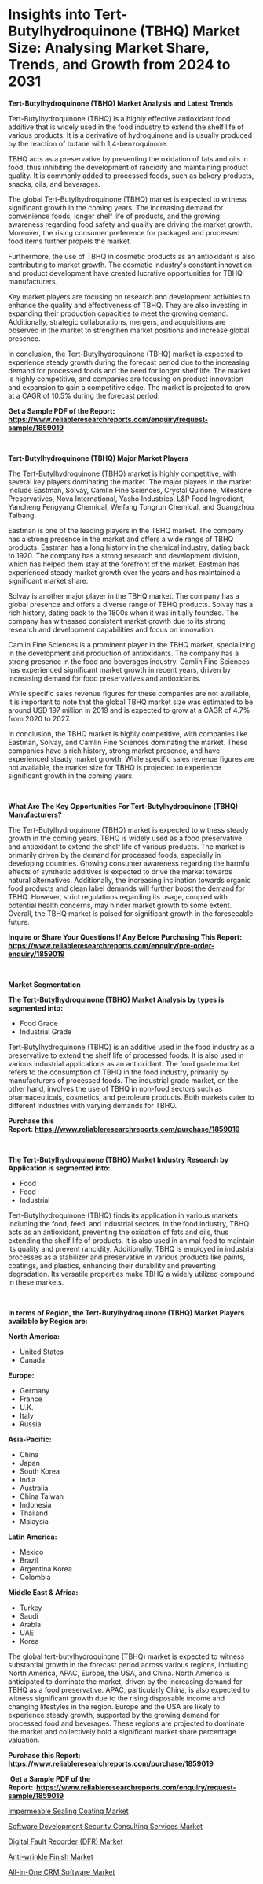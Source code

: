 <p><h1>Insights into Tert-Butylhydroquinone (TBHQ) Market Size: Analysing Market Share, Trends, and Growth from 2024 to 2031</h1></p><p><strong>Tert-Butylhydroquinone (TBHQ) Market Analysis and Latest Trends</strong></p>
<p><p>Tert-Butylhydroquinone (TBHQ) is a highly effective antioxidant food additive that is widely used in the food industry to extend the shelf life of various products. It is a derivative of hydroquinone and is usually produced by the reaction of butane with 1,4-benzoquinone.</p><p>TBHQ acts as a preservative by preventing the oxidation of fats and oils in food, thus inhibiting the development of rancidity and maintaining product quality. It is commonly added to processed foods, such as bakery products, snacks, oils, and beverages.</p><p>The global Tert-Butylhydroquinone (TBHQ) market is expected to witness significant growth in the coming years. The increasing demand for convenience foods, longer shelf life of products, and the growing awareness regarding food safety and quality are driving the market growth. Moreover, the rising consumer preference for packaged and processed food items further propels the market.</p><p>Furthermore, the use of TBHQ in cosmetic products as an antioxidant is also contributing to market growth. The cosmetic industry's constant innovation and product development have created lucrative opportunities for TBHQ manufacturers.</p><p>Key market players are focusing on research and development activities to enhance the quality and effectiveness of TBHQ. They are also investing in expanding their production capacities to meet the growing demand. Additionally, strategic collaborations, mergers, and acquisitions are observed in the market to strengthen market positions and increase global presence.</p><p>In conclusion, the Tert-Butylhydroquinone (TBHQ) market is expected to experience steady growth during the forecast period due to the increasing demand for processed foods and the need for longer shelf life. The market is highly competitive, and companies are focusing on product innovation and expansion to gain a competitive edge. The market is projected to grow at a CAGR of 10.5% during the forecast period.</p></p>
<p><strong>Get a Sample PDF of the Report:&nbsp; <a href="https://www.reliableresearchreports.com/enquiry/request-sample/1859019">https://www.reliableresearchreports.com/enquiry/request-sample/1859019</a></strong></p>
<p>&nbsp;</p>
<p><strong>Tert-Butylhydroquinone (TBHQ) Major Market Players</strong></p>
<p><p>The Tert-Butylhydroquinone (TBHQ) market is highly competitive, with several key players dominating the market. The major players in the market include Eastman, Solvay, Camlin Fine Sciences, Crystal Quinone, Milestone Preservatives, Nova International, Yasho Industries, L&P Food Ingredient, Yancheng Fengyang Chemical, Weifang Tongrun Chemical, and Guangzhou Taibang.</p><p>Eastman is one of the leading players in the TBHQ market. The company has a strong presence in the market and offers a wide range of TBHQ products. Eastman has a long history in the chemical industry, dating back to 1920. The company has a strong research and development division, which has helped them stay at the forefront of the market. Eastman has experienced steady market growth over the years and has maintained a significant market share.</p><p>Solvay is another major player in the TBHQ market. The company has a global presence and offers a diverse range of TBHQ products. Solvay has a rich history, dating back to the 1800s when it was initially founded. The company has witnessed consistent market growth due to its strong research and development capabilities and focus on innovation.</p><p>Camlin Fine Sciences is a prominent player in the TBHQ market, specializing in the development and production of antioxidants. The company has a strong presence in the food and beverages industry. Camlin Fine Sciences has experienced significant market growth in recent years, driven by increasing demand for food preservatives and antioxidants.</p><p>While specific sales revenue figures for these companies are not available, it is important to note that the global TBHQ market size was estimated to be around USD 197 million in 2019 and is expected to grow at a CAGR of 4.7% from 2020 to 2027.</p><p>In conclusion, the TBHQ market is highly competitive, with companies like Eastman, Solvay, and Camlin Fine Sciences dominating the market. These companies have a rich history, strong market presence, and have experienced steady market growth. While specific sales revenue figures are not available, the market size for TBHQ is projected to experience significant growth in the coming years.</p></p>
<p>&nbsp;</p>
<p><strong>What Are The Key Opportunities For Tert-Butylhydroquinone (TBHQ) Manufacturers?</strong></p>
<p><p>The Tert-Butylhydroquinone (TBHQ) market is expected to witness steady growth in the coming years. TBHQ is widely used as a food preservative and antioxidant to extend the shelf life of various products. The market is primarily driven by the demand for processed foods, especially in developing countries. Growing consumer awareness regarding the harmful effects of synthetic additives is expected to drive the market towards natural alternatives. Additionally, the increasing inclination towards organic food products and clean label demands will further boost the demand for TBHQ. However, strict regulations regarding its usage, coupled with potential health concerns, may hinder market growth to some extent. Overall, the TBHQ market is poised for significant growth in the foreseeable future.</p></p>
<p><strong>Inquire or Share Your Questions If Any Before Purchasing This Report: <a href="https://www.reliableresearchreports.com/enquiry/pre-order-enquiry/1859019">https://www.reliableresearchreports.com/enquiry/pre-order-enquiry/1859019</a></strong></p>
<p>&nbsp;</p>
<p><strong>Market Segmentation</strong></p>
<p><strong>The Tert-Butylhydroquinone (TBHQ) Market Analysis by types is segmented into:</strong></p>
<p><ul><li>Food Grade</li><li>Industrial Grade</li></ul></p>
<p><p>Tert-Butylhydroquinone (TBHQ) is an additive used in the food industry as a preservative to extend the shelf life of processed foods. It is also used in various industrial applications as an antioxidant. The food grade market refers to the consumption of TBHQ in the food industry, primarily by manufacturers of processed foods. The industrial grade market, on the other hand, involves the use of TBHQ in non-food sectors such as pharmaceuticals, cosmetics, and petroleum products. Both markets cater to different industries with varying demands for TBHQ.</p></p>
<p><strong>Purchase this Report:&nbsp;<a href="https://www.reliableresearchreports.com/purchase/1859019">https://www.reliableresearchreports.com/purchase/1859019</a></strong></p>
<p>&nbsp;</p>
<p><strong>The Tert-Butylhydroquinone (TBHQ) Market Industry Research by Application is segmented into:</strong></p>
<p><ul><li>Food</li><li>Feed</li><li>Industrial</li></ul></p>
<p><p>Tert-Butylhydroquinone (TBHQ) finds its application in various markets including the food, feed, and industrial sectors. In the food industry, TBHQ acts as an antioxidant, preventing the oxidation of fats and oils, thus extending the shelf life of products. It is also used in animal feed to maintain its quality and prevent rancidity. Additionally, TBHQ is employed in industrial processes as a stabilizer and preservative in various products like paints, coatings, and plastics, enhancing their durability and preventing degradation. Its versatile properties make TBHQ a widely utilized compound in these markets.</p></p>
<p>&nbsp;</p>
<p><strong>In terms of Region, the Tert-Butylhydroquinone (TBHQ) Market Players available by Region are:</strong></p>
<p>
    <p> <strong> North America: </strong>
        <ul>
            <li>United States</li>
            <li>Canada</li>
        </ul>
        </p> 
    <p> <strong> Europe: </strong>
        <ul>
            <li>Germany</li>
            <li>France</li>
            <li>U.K.</li>
            <li>Italy</li>
            <li>Russia</li>
        </ul>
        </p> 
    <p> <strong> Asia-Pacific: </strong>
        <ul>
            <li>China</li>
            <li>Japan</li>
            <li>South Korea</li>
            <li>India</li>
            <li>Australia</li>
            <li>China Taiwan</li>
            <li>Indonesia</li>
            <li>Thailand</li>
            <li>Malaysia</li>
        </ul>
        </p> 
    <p> <strong> Latin America: </strong>
        <ul>
            <li>Mexico</li>
            <li>Brazil</li>
            <li>Argentina Korea</li>
            <li>Colombia</li>
        </ul>
        </p> 
    <p> <strong> Middle East & Africa: </strong>
        <ul>
            <li>Turkey</li>
            <li>Saudi</li>
            <li>Arabia</li>
            <li>UAE</li>
            <li>Korea</li>
        </ul>
    </p>
    </p>
<p><p>The global tert-butylhydroquinone (TBHQ) market is expected to witness substantial growth in the forecast period across various regions, including North America, APAC, Europe, the USA, and China. North America is anticipated to dominate the market, driven by the increasing demand for TBHQ as a food preservative. APAC, particularly China, is also expected to witness significant growth due to the rising disposable income and changing lifestyles in the region. Europe and the USA are likely to experience steady growth, supported by the growing demand for processed food and beverages. These regions are projected to dominate the market and collectively hold a significant market share percentage valuation.</p></p>
<p><strong>Purchase this Report: <a href="https://www.reliableresearchreports.com/purchase/1859019">https://www.reliableresearchreports.com/purchase/1859019</a></strong></p>
<p>&nbsp;<strong>Get a Sample PDF of the Report:&nbsp;&nbsp;<a href="https://www.reliableresearchreports.com/enquiry/request-sample/1859019">https://www.reliableresearchreports.com/enquiry/request-sample/1859019</a></strong></p>
<p><strong></strong></p>
<p><p><a href="https://github.com/sofyaavrova/Market-Research-Report-List-2/blob/main/impermeable-sealing-coating-market.md">Impermeable Sealing Coating Market</a></p><p><a href="https://www.linkedin.com/pulse/software-development-security-consulting-services-market-v68pc/">Software Development Security Consulting Services Market</a></p><p><a href="https://www.linkedin.com/pulse/digital-fault-recorder-dfr-market-size-growth-forecast-from-k9ftc/">Digital Fault Recorder (DFR) Market</a></p><p><a href="https://github.com/merzlyukov93/Market-Research-Report-List-2/blob/main/anti-wrinkle-finish-market.md">Anti-wrinkle Finish Market</a></p><p><a href="https://www.linkedin.com/pulse/all-in-one-crm-software-market-size-share-amp-trends-analysis-1zckc/">All-in-One CRM Software Market</a></p></p>